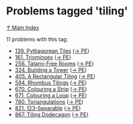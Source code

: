 # Problems tagged 'tiling'

[↑ Main Index](../README.md)

11 problems with this tag:

- [139. Pythagorean Tiles](../problems/139.md) ([→ PE](https://projecteuler.net/problem=139))
- [161. Triominoes](../problems/161.md) ([→ PE](https://projecteuler.net/problem=161))
- [256. Tatami-Free Rooms](../problems/256.md) ([→ PE](https://projecteuler.net/problem=256))
- [324. Building a Tower](../problems/324.md) ([→ PE](https://projecteuler.net/problem=324))
- [405. A Rectangular Tiling](../problems/405.md) ([→ PE](https://projecteuler.net/problem=405))
- [594. Rhombus Tilings](../problems/594.md) ([→ PE](https://projecteuler.net/problem=594))
- [670. Colouring a Strip](../problems/670.md) ([→ PE](https://projecteuler.net/problem=670))
- [671. Colouring a Loop](../problems/671.md) ([→ PE](https://projecteuler.net/problem=671))
- [780. Toriangulations](../problems/780.md) ([→ PE](https://projecteuler.net/problem=780))
- [821. 123-Separable](../problems/821.md) ([→ PE](https://projecteuler.net/problem=821))
- [867. Tiling Dodecagon](../problems/867.md) ([→ PE](https://projecteuler.net/problem=867))
